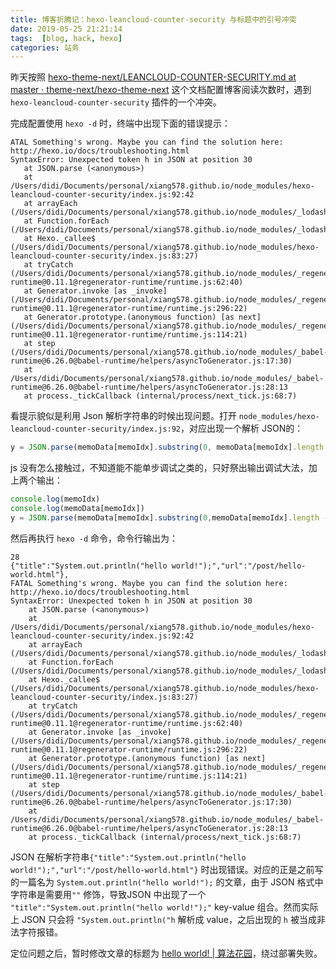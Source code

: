 ```yaml
---
title: 博客折腾记：hexo-leancloud-counter-security 与标题中的引号冲突
date: 2019-05-25 21:21:14
tags:  [blog, hack, hexo]
categories: 站务
---
```


昨天按照 [hexo-theme-next/LEANCLOUD-COUNTER-SECURITY.md at master · theme-next/hexo-theme-next](https://github.com/theme-next/hexo-theme-next/blob/master/docs/LEANCLOUD-COUNTER-SECURITY.md) 这个文档配置博客阅读次数时，遇到 `hexo-leancloud-counter-security` 插件的一个冲突。

完成配置使用 `hexo -d` 时，终端中出现下面的错误提示：

 ```shell
 ATAL Something's wrong. Maybe you can find the solution here: http://hexo.io/docs/troubleshooting.html
SyntaxError: Unexpected token h in JSON at position 30
    at JSON.parse (<anonymous>)
    at /Users/didi/Documents/personal/xiang578.github.io/node_modules/hexo-leancloud-counter-security/index.js:92:42
    at arrayEach (/Users/didi/Documents/personal/xiang578.github.io/node_modules/_lodash@4.17.11@lodash/lodash.js:516:11)
    at Function.forEach (/Users/didi/Documents/personal/xiang578.github.io/node_modules/_lodash@4.17.11@lodash/lodash.js:9344:14)
    at Hexo._callee$ (/Users/didi/Documents/personal/xiang578.github.io/node_modules/hexo-leancloud-counter-security/index.js:83:27)
    at tryCatch (/Users/didi/Documents/personal/xiang578.github.io/node_modules/_regenerator-runtime@0.11.1@regenerator-runtime/runtime.js:62:40)
    at Generator.invoke [as _invoke] (/Users/didi/Documents/personal/xiang578.github.io/node_modules/_regenerator-runtime@0.11.1@regenerator-runtime/runtime.js:296:22)
    at Generator.prototype.(anonymous function) [as next] (/Users/didi/Documents/personal/xiang578.github.io/node_modules/_regenerator-runtime@0.11.1@regenerator-runtime/runtime.js:114:21)
    at step (/Users/didi/Documents/personal/xiang578.github.io/node_modules/_babel-runtime@6.26.0@babel-runtime/helpers/asyncToGenerator.js:17:30)
    at /Users/didi/Documents/personal/xiang578.github.io/node_modules/_babel-runtime@6.26.0@babel-runtime/helpers/asyncToGenerator.js:28:13
    at process._tickCallback (internal/process/next_tick.js:68:7)
 ```
 
 看提示貌似是利用 Json 解析字符串的时候出现问题。打开  `node_modules/hexo-leancloud-counter-security/index.js:92`，对应出现一个解析 JSON的：
 
 ```js
 y = JSON.parse(memoData[memoIdx].substring(0, memoData[memoIdx].length - 1));
 ```
 
 js 没有怎么接触过，不知道能不能单步调试之类的，只好祭出输出调试大法，加上两个输出：
 
 ```js
console.log(memoIdx)
console.log(memoData[memoIdx])
y = JSON.parse(memoData[memoIdx].substring(0,memoData[memoIdx].length - 1));
 ```
 
 然后再执行 `hexo -d` 命令，命令行输出为：
```shell
28
{"title":"System.out.println("hello world!");","url":"/post/hello-world.html"},
FATAL Something's wrong. Maybe you can find the solution here: http://hexo.io/docs/troubleshooting.html
SyntaxError: Unexpected token h in JSON at position 30
    at JSON.parse (<anonymous>)
    at /Users/didi/Documents/personal/xiang578.github.io/node_modules/hexo-leancloud-counter-security/index.js:92:42
    at arrayEach (/Users/didi/Documents/personal/xiang578.github.io/node_modules/_lodash@4.17.11@lodash/lodash.js:516:11)
    at Function.forEach (/Users/didi/Documents/personal/xiang578.github.io/node_modules/_lodash@4.17.11@lodash/lodash.js:9344:14)
    at Hexo._callee$ (/Users/didi/Documents/personal/xiang578.github.io/node_modules/hexo-leancloud-counter-security/index.js:83:27)
    at tryCatch (/Users/didi/Documents/personal/xiang578.github.io/node_modules/_regenerator-runtime@0.11.1@regenerator-runtime/runtime.js:62:40)
    at Generator.invoke [as _invoke] (/Users/didi/Documents/personal/xiang578.github.io/node_modules/_regenerator-runtime@0.11.1@regenerator-runtime/runtime.js:296:22)
    at Generator.prototype.(anonymous function) [as next] (/Users/didi/Documents/personal/xiang578.github.io/node_modules/_regenerator-runtime@0.11.1@regenerator-runtime/runtime.js:114:21)
    at step (/Users/didi/Documents/personal/xiang578.github.io/node_modules/_babel-runtime@6.26.0@babel-runtime/helpers/asyncToGenerator.js:17:30)
    at /Users/didi/Documents/personal/xiang578.github.io/node_modules/_babel-runtime@6.26.0@babel-runtime/helpers/asyncToGenerator.js:28:13
    at process._tickCallback (internal/process/next_tick.js:68:7)
```

JSON 在解析字符串`{"title":"System.out.println("hello world!");","url":"/post/hello-world.html"}` 时出现错误。对应的正是之前写的一篇名为 `System.out.println("hello world!");` 的文章，由于 JSON 格式中字符串是需要用`""` 修饰，导致JSON 中出现了一个  `"title":"System.out.println("hello world!");"` key-value 组合。然而实际上 JSON 只会将 `"System.out.println("h` 解析成 value，之后出现的 `h` 被当成非法字符报错。

 定位问题之后，暂时修改文章的标题为  [hello world! | 算法花园](https://xiang578.com/post/hello-world.html)，绕过部署失败。